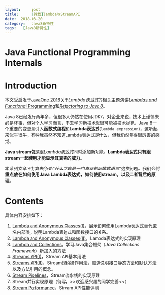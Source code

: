 ```yaml
---
layout:     post
title:      [转载]lambda与StreamAPI
date:  2018-03-20
category:   Java8新特性
tags:   [Java8新特性]
---
```

# Java Functional Programming Internals

# Introduction

本文受启发于[JavaOne 2016](https://www.oracle.com/javaone/index.html)关于*Lambda表达式*的相关主题演讲[*Lambdas and Functiona*l Programming](https://blogs.oracle.com/thejavatutorials/entry/learn_java_8_lambdas_and)和[*Refactoring to Java 8*](https://blogs.oracle.com/thejavatutorials/entry/javaone_2016_refactoring_your_code)。

Java 8已经发行两年多，但很多人仍然在使用JDK7。对企业来说，技术上谨慎未必是坏事，但对个人学习而言，不去学习新技术就很可能被技术抛弃。Java 8一个重要的变更是引入**函数式编程**和**Lambda表达式**(`lambda expression`)，这听起来似乎很牛，有种我虽然不知道Lambda表达式是什么，但我仍然觉得很厉害的感觉。

**Java stream包**是跟*Lambda表达式*同时添加新功能。**Lambda表达式只有跟stream一起使用才能显示其真实的威力**。

本系列文章不打算去争论“*什么才算是一门真正的函数式语言*”这类问题。我们会将**重点放在如何使用Java Lambda表达式，如何使用stream，以及二者背后的原理**。

# Contents

具体内容安排如下：

1. [Lambda and Anonymous Classes(I)](./JavaLambdaInternals-master/1-Lambda%20and%20Anonymous%20Classes(I).md)，展示如何使用Lambda表达式替代匿名内部类，说明Lambda表达式和函数接口的关系。
2. [Lambda and Anonymous Classes(II)](./2-Lambda%20and%20Anonymous%20Classes(II).md)，Lambda表达式的实现原理
3. [Lambda and Collections](./JavaLambdaInternals-master/3-Lambda%20and%20Collections.md)，学习Java集合框架（*Java Collections Framework*）新加入的方法
4. [Streams API(I)](./JavaLambdaInternals-master/4-Streams%20API(I).md)，Stream API基本用法
5. [Streams API(II)](./JavaLambdaInternals-master/5-Streams%20API(II).md)，Stream规约操作用法，顺道说明接口静态方法和默认方法以及方法引用的概念。
6. [Stream Pipelines](./JavaLambdaInternals-master/6-Stream%20Pipelines.md)，Stream流水线的实现原理
7. Stream并行实现原理（待写，>>欢迎感兴趣的同学完善<<）
8. [Stream Performance](./JavaLambdaInternals-master/8-Stream%20Performance.md)，Stream API性能评测




